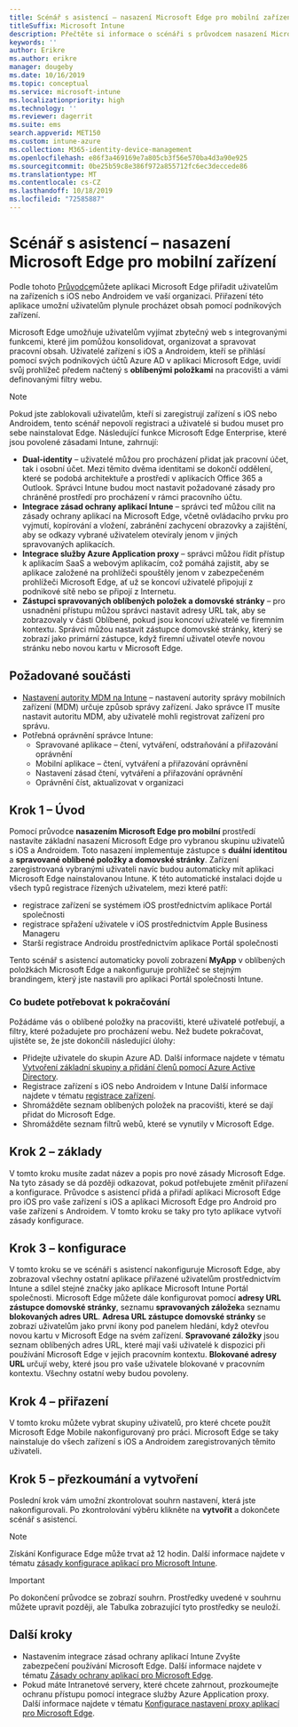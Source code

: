 ```yaml
---
title: Scénář s asistencí – nasazení Microsoft Edge pro mobilní zařízení
titleSuffix: Microsoft Intune
description: Přečtěte si informace o scénáři s průvodcem nasazení Microsoft Edge pro mobilní zařízení z portálu pro správu Microsoft 365.
keywords: ''
author: Erikre
ms.author: erikre
manager: dougeby
ms.date: 10/16/2019
ms.topic: conceptual
ms.service: microsoft-intune
ms.localizationpriority: high
ms.technology: ''
ms.reviewer: dagerrit
ms.suite: ems
search.appverid: MET150
ms.custom: intune-azure
ms.collection: M365-identity-device-management
ms.openlocfilehash: e86f3a469169e7a805cb3f56e570ba4d3a90e925
ms.sourcegitcommit: 0be25b59c8e386f972a855712fc6ec3deccede86
ms.translationtype: MT
ms.contentlocale: cs-CZ
ms.lasthandoff: 10/18/2019
ms.locfileid: "72585887"
---
```

# <a name="guided-scenario---deploy-microsoft-edge-for-mobile"></a>Scénář s asistencí – nasazení Microsoft Edge pro mobilní zařízení 

Podle tohoto [Průvodce](~/fundamentals/guided-scenarios-overview.md)můžete aplikaci Microsoft Edge přiřadit uživatelům na zařízeních s iOS nebo Androidem ve vaší organizaci. Přiřazení této aplikace umožní uživatelům plynule procházet obsah pomocí podnikových zařízení. 

Microsoft Edge umožňuje uživatelům vyjímat zbytečný web s integrovanými funkcemi, které jim pomůžou konsolidovat, organizovat a spravovat pracovní obsah. Uživatelé zařízení s iOS a Androidem, kteří se přihlásí pomocí svých podnikových účtů Azure AD v aplikaci Microsoft Edge, uvidí svůj prohlížeč předem načtený s **oblíbenými položkami** na pracovišti a vámi definovanými filtry webu.

> [!NOTE]
> Pokud jste zablokovali uživatelům, kteří si zaregistrují zařízení s iOS nebo Androidem, tento scénář nepovolí registraci a uživatelé si budou muset pro sebe nainstalovat Edge.
Následující funkce Microsoft Edge Enterprise, které jsou povolené zásadami Intune, zahrnují: 

- **Dual-identity** – uživatelé můžou pro procházení přidat jak pracovní účet, tak i osobní účet. Mezi těmito dvěma identitami se dokončí oddělení, které se podobá architektuře a prostředí v aplikacích Office 365 a Outlook. Správci Intune budou moct nastavit požadované zásady pro chráněné prostředí pro procházení v rámci pracovního účtu. 
- **Integrace zásad ochrany aplikací Intune** – správci teď můžou cílit na zásady ochrany aplikací na Microsoft Edge, včetně ovládacího prvku pro vyjmutí, kopírování a vložení, zabránění zachycení obrazovky a zajištění, aby se odkazy vybrané uživatelem otevíraly jenom v jiných spravovaných aplikacích.
- **Integrace služby Azure Application proxy** – správci můžou řídit přístup k aplikacím SaaS a webovým aplikacím, což pomáhá zajistit, aby se aplikace založené na prohlížeči spouštěly jenom v zabezpečeném prohlížeči Microsoft Edge, ať už se koncoví uživatelé připojují z podnikové sítě nebo se připojí z Internetu. 
- **Zástupci spravovaných oblíbených položek a domovské stránky** – pro usnadnění přístupu můžou správci nastavit adresy URL tak, aby se zobrazovaly v části Oblíbené, pokud jsou koncoví uživatelé ve firemním kontextu. Správci můžou nastavit zástupce domovské stránky, který se zobrazí jako primární zástupce, když firemní uživatel otevře novou stránku nebo novou kartu v Microsoft Edge.

## <a name="prerequisites"></a>Požadované součásti

- [Nastavení autority MDM na Intune](mdm-authority-set.md#set-mdm-authority-to-intune) – nastavení autority správy mobilních zařízení (MDM) určuje způsob správy zařízení. Jako správce IT musíte nastavit autoritu MDM, aby uživatelé mohli registrovat zařízení pro správu.
- Potřebná oprávnění správce Intune:
    - Spravované aplikace – čtení, vytváření, odstraňování a přiřazování oprávnění
    - Mobilní aplikace – čtení, vytváření a přiřazování oprávnění
    - Nastavení zásad čtení, vytváření a přiřazování oprávnění
    - Oprávnění číst, aktualizovat v organizaci

## <a name="step-1---introduction"></a>Krok 1 – Úvod

Pomocí průvodce **nasazením Microsoft Edge pro mobilní** prostředí nastavíte základní nasazení Microsoft Edge pro vybranou skupinu uživatelů s iOS a Androidem. Toto nasazení implementuje zástupce s **duální identitou** a **spravované oblíbené položky a domovské stránky**. Zařízení zaregistrovaná vybranými uživateli navíc budou automaticky mít aplikaci Microsoft Edge nainstalovanou Intune. K této automatické instalaci dojde u všech typů registrace řízených uživatelem, mezi které patří: 
- registrace zařízení se systémem iOS prostřednictvím aplikace Portál společnosti 
- registrace spřažení uživatele v iOS prostřednictvím Apple Business Manageru 
- Starší registrace Androidu prostřednictvím aplikace Portál společnosti 

Tento scénář s asistencí automaticky povolí zobrazení **MyApp** v oblíbených položkách Microsoft Edge a nakonfiguruje prohlížeč se stejným brandingem, který jste nastavili pro aplikaci Portál společnosti Intune. 

### <a name="what-you-will-need-to-continue"></a>Co budete potřebovat k pokračování
Požádáme vás o oblíbené položky na pracovišti, které uživatelé potřebují, a filtry, které požadujete pro procházení webu. Než budete pokračovat, ujistěte se, že jste dokončili následující úlohy:

- Přidejte uživatele do skupin Azure AD. Další informace najdete v tématu [Vytvoření základní skupiny a přidání členů pomocí Azure Active Directory](https://go.microsoft.com/fwlink/?linkid=2102458).
- Registrace zařízení s iOS nebo Androidem v Intune Další informace najdete v tématu [registrace zařízení](https://go.microsoft.com/fwlink/?linkid=2102547).
- Shromážděte seznam oblíbených položek na pracovišti, které se dají přidat do Microsoft Edge.
- Shromážděte seznam filtrů webů, které se vynutily v Microsoft Edge.

## <a name="step-2---basics"></a>Krok 2 – základy

V tomto kroku musíte zadat název a popis pro nové zásady Microsoft Edge. Na tyto zásady se dá později odkazovat, pokud potřebujete změnit přiřazení a konfigurace. Průvodce s asistencí přidá a přiřadí aplikaci Microsoft Edge pro iOS pro vaše zařízení s iOS a aplikaci Microsoft Edge pro Android pro vaše zařízení s Androidem. V tomto kroku se taky pro tyto aplikace vytvoří zásady konfigurace.

## <a name="step-3---configuration"></a>Krok 3 – konfigurace

V tomto kroku se ve scénáři s asistencí nakonfiguruje Microsoft Edge, aby zobrazoval všechny ostatní aplikace přiřazené uživatelům prostřednictvím Intune a sdílel stejné značky jako aplikace Microsoft Intune Portál společnosti. Microsoft Edge můžete dále konfigurovat pomocí **adresy URL zástupce domovské stránky**, seznamu **spravovaných záložek**a seznamu **blokovaných adres URL**. **Adresa URL zástupce domovské stránky** se zobrazí uživatelům jako první ikony pod panelem hledání, když otevřou novou kartu v Microsoft Edge na svém zařízení. **Spravované záložky** jsou seznam oblíbených adres URL, které mají vaši uživatelé k dispozici při používání Microsoft Edge v jejich pracovním kontextu. **Blokované adresy URL** určují weby, které jsou pro vaše uživatele blokované v pracovním kontextu. Všechny ostatní weby budou povoleny. 

## <a name="step-4---assignments"></a>Krok 4 – přiřazení

V tomto kroku můžete vybrat skupiny uživatelů, pro které chcete použít Microsoft Edge Mobile nakonfigurovaný pro práci. Microsoft Edge se taky nainstaluje do všech zařízení s iOS a Androidem zaregistrovaných těmito uživateli.

## <a name="step-5---review--create"></a>Krok 5 – přezkoumání a vytvoření

Poslední krok vám umožní zkontrolovat souhrn nastavení, která jste nakonfigurovali. Po zkontrolování výběru klikněte na **vytvořit** a dokončete scénář s asistencí. 

> [!NOTE]
> Získání Konfigurace Edge může trvat až 12 hodin. Další informace najdete v tématu [zásady konfigurace aplikací pro Microsoft Intune](~/apps/app-configuration-policies-overview.md).

> [!IMPORTANT]
> Po dokončení průvodce se zobrazí souhrn. Prostředky uvedené v souhrnu můžete upravit později, ale Tabulka zobrazující tyto prostředky se neuloží.

## <a name="next-steps"></a>Další kroky

- Nastavením integrace zásad ochrany aplikací Intune Zvyšte zabezpečení používání Microsoft Edge. Další informace najdete v tématu [Zásady ochrany aplikací pro Microsoft Edge](~/apps/manage-microsoft-edge.md#application-protection-policies-for-microsoft-edge).
- Pokud máte Intranetové servery, které chcete zahrnout, prozkoumejte ochranu přístupu pomocí integrace služby Azure Application proxy. Další informace najdete v tématu [Konfigurace nastavení proxy aplikací pro Microsoft Edge](~/apps/manage-microsoft-edge.md#configure-application-proxy-settings-for-microsoft-edge).

